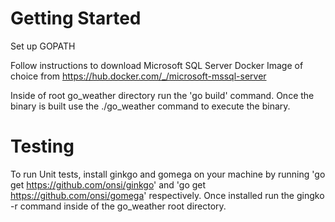 Getting Started
========================
Set up GOPATH 

Follow instructions to download Microsoft SQL Server Docker Image of choice from https://hub.docker.com/_/microsoft-mssql-server

Inside of root go_weather directory run the 'go build' command.
Once the binary is built use the ./go_weather command to execute the binary.


Testing
=============
To run Unit tests, install ginkgo and gomega on your machine by running 'go get https://github.com/onsi/ginkgo' and 'go get https://github.com/onsi/gomega' respectively.
Once installed run the gingko -r command inside of the go_weather root directory.